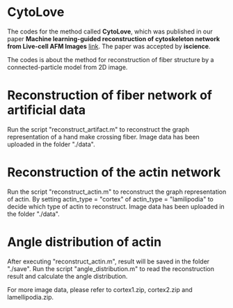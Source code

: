 # CytoLove

The codes for the method called **CytoLove**, which was published in our paper **Machine learning-guided reconstruction of cytoskeleton network from Live-cell AFM Images** [link](https://www.biorxiv.org/content/10.1101/2024.03.21.584818v1.abstract).
The paper was accepted by **iscience**.

The codes is about the method for reconstruction of fiber structure by a connected-particle model from 2D image.

# Reconstruction of fiber network of artificial data

Run the script "reconstruct_artifact.m" to reconstruct the graph representation of a hand make crossing fiber.
Image data has been uploaded in the folder "./data". 

# Reconstruction of the actin network

Run the script "reconstruct_actin.m" to reconstruct the graph representation of actin.
By setting actin_type = "cortex" of actin_type = "lamilipodia" to decide which type of actin to reconstruct.
Image data has been uploaded in the folder "./data". 

# Angle distribution of actin

After executing "reconstruct_actin.m", result will be saved in the folder "./save". Run the script "angle_distribution.m" to read the reconstruction result and calculate the angle distribution.

For more image data, please refer to cortex1.zip, cortex2.zip and lamellipodia.zip.
